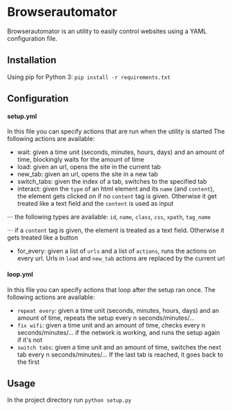 # Browserautomator
Browserautomator is an utility to easily control websites using a YAML configuration file.
## Installation
Using pip for Python 3:
`pip install -r requirements.txt`

## Configuration
#### setup.yml
In this file you can specify actions that are run when the utility is started
The following actions are available:
- wait: given a time unit (seconds, minutes, hours, days) and an amount of time, blockingly waits for the amount of time
- load: given an url, opens the site in the current tab
- new_tab: given an url, opens the site in a new tab
- switch_tabs: given the index of a tab, switches to the specified tab
- interact: given the `type` of an html element and its `name` (and `content`), the element gets clicked on if no `content` tag is given. Otherwise it get treated like a text field and the `content` is used as input

⋅⋅⋅ the following types are available: `id`, `name`, `class`, `css`, `xpath`, `tag_name`

⋅⋅⋅ if a `content` tag is given, the element is treated as a text field. Otherwise it gets treated like a button

- for_every: given a list of `urls` and a list of `actions`, runs the actions on every url. Urls in `load` and `new_tab` actions are replaced by the current url

#### loop.yml
In this file you can specify actions that loop after the setup ran once.
The following actions are available:
- `repeat every`: given a time unit (seconds, minutes, hours, days) and an amount of time, repeats the setup every n seconds/minutes/...
- `fix wifi`: given a time unit and an amount of time, checks every n seconds/minutes/... if the network is working, and runs the setup again if it's not
- `switch tabs`: given a time unit and an amount of time, switches the next tab every n seconds/minutes/... If the last tab is reached, it goes back to the first

## Usage
In the project directory run
`python setup.py`
